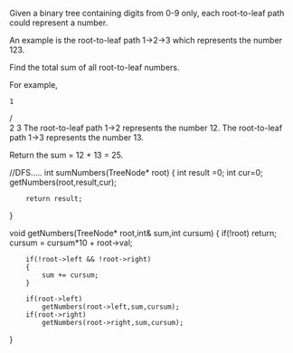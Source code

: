 Given a binary tree containing digits from 0-9 only, each root-to-leaf path could represent a number.

An example is the root-to-leaf path 1->2->3 which represents the number 123.

Find the total sum of all root-to-leaf numbers.

For example,

    1
   / \
  2   3
The root-to-leaf path 1->2 represents the number 12.
The root-to-leaf path 1->3 represents the number 13.

Return the sum = 12 + 13 = 25.


//DFS.....
int sumNumbers(TreeNode* root)
{
        int result =0;
        int cur=0;
        getNumbers(root,result,cur);
        
        return result;
}
    
void getNumbers(TreeNode* root,int& sum,int cursum)
{
        if(!root)
            return;
        cursum = cursum*10 + root->val;
        
        if(!root->left && !root->right)
        {
            sum += cursum;
        }
        
        if(root->left)
            getNumbers(root->left,sum,cursum);
        if(root->right)
            getNumbers(root->right,sum,cursum);
        
}
